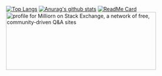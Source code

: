 [![Top Langs](https://github-readme-stats.vercel.app/api/top-langs/?username=milliorn)](https://github.com/anuraghazra/github-readme-stats)
[![Anurag's github stats](https://github-readme-stats.vercel.app/api?username=milliorn&count_private=true&show_icons=true&include_all_commits=true&line_height=40)](https://github.com/anuraghazra/github-readme-stats)
[![ReadMe Card](https://github-readme-stats.vercel.app/api/pin/?username=milliorn&repo=portfolio)](https://github.com/milliorn/portfolio)
<a href="https://stackexchange.com/users/16587671"><img src="https://stackexchange.com/users/flair/16587671.png" width="408" height="158" alt="profile for Milliorn on Stack Exchange, a network of free, community-driven Q&amp;A sites" title="profile for Milliorn on Stack Exchange, a network of free, community-driven Q&amp;A sites"></a>
